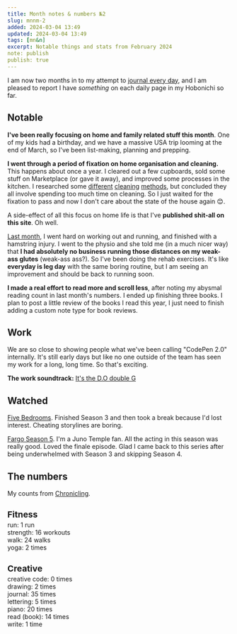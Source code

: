 ```yaml
---
title: Month notes & numbers №2
slug: mnnm-2
added: 2024-03-04 13:49
updated: 2024-03-04 13:49
tags: [mn&n]
excerpt: Notable things and stats from February 2024
note: publish
publish: true
---
```

I am now two months in to my attempt to [journal every day](/my-goal-for-2024/), and I am pleased to report I have *something* on each daily page in my Hobonichi so far.  
## Notable

**I've been really focusing on home and family related stuff this month**. One of my kids had a birthday, and we have a massive USA trip looming at the end of March, so I've been list-making, planning and prepping.

**I went through a period of fixation on home organisation and cleaning.** This happens about once a year. I cleared out a few cupboards, sold some stuff on Marketplace (or gave it away), and improved some processes in the kitchen. I researched some [different](https://cleanmama.com/start-here/) [cleaning](https://www.goodhousekeeping.com/home/cleaning/a31915249/fly-lady-cleaning-schedule/) [methods](https://www.theorganisedmum.blog/), but concluded they all involve spending too much time on cleaning. So I just waited for the fixation to pass and now I don't care about the state of the house again 😊.

A side-effect of all this focus on home life is that I've **published shit-all on this site**. Oh well.

[Last month](/mnnm-1/), I went hard on working out and running, and finished with a hamstring injury. I went to the physio and she told me (in a much nicer way) that **I had absolutely no business running those distances on my weak-ass glutes** (weak-ass ass?). So I've been doing the rehab exercises. It's like **everyday is leg day** with the same boring routine, but I am seeing an improvement and should be back to running soon.

**I made a real effort to read more and scroll less**, after noting my abysmal reading count in last month's numbers. I ended up finishing three books. I plan to post a little review of the books I read this year, I just need to finish adding a custom note type for book reviews. 

## Work

We are so close to showing people what we've been calling "CodePen 2.0" internally. It's still early days but like no one outside of the team has seen my work for a long, long time. So that's exciting.

**The work soundtrack:** [It's the D.O double G](https://open.spotify.com/playlist/6VprUnfeLcL4gsg57DHTyj?si=df64cefebb4645c4)

## Watched

[Five Bedrooms](https://www.imdb.com/title/tt9755726/). Finished Season 3 and then took a break because I'd lost interest. Cheating storylines are boring.

[Fargo Season 5](https://www.imdb.com/title/tt2802850/). I'm a Juno Temple fan. All the acting in this season was really good. Loved the finale episode. Glad I came back to this series after being underwhelmed with Season 3 and skipping Season 4.

## The numbers

My counts from [Chronicling](/chronicling/).

<h3 style="margin-bottom: 0.2rem; font-size: 1.2rem;">Fitness</h3>
<ul style="list-style: none; margin: 0; padding: 0;">
  <li>run: 1 run</li>
  <li>strength: 16 workouts</li>
  <li>walk: 24 walks</li>
  <li>yoga: 2 times</li>
</ul>

<h3 style="margin-bottom: 0.2rem; font-size: 1.2rem;">Creative</h3>
<ul style="list-style: none; margin: 0; padding: 0;">
<li>creative code: 0 times</li>
<li>drawing: 2 times</li>
<li>journal: 35 times</li>
<li>lettering: 5 times</li>
<li>piano: 20 times</li>
<li>read (book): 14 times</li>
<li>write: 1 time</li>
</ul>

